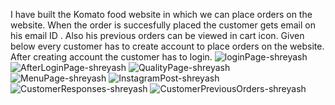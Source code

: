 I have built the Komato food website in which we can place orders on the website.
When the order is succesfully placed the customer gets email on his email ID .
Also his previous orders can be viewed in cart icon.
Given below every customer has to create account to place orders on the website.
After creating account the customer has to login. 
![loginPage-shreyash](https://github.com/user-attachments/assets/4280a28a-ab04-4273-b283-2f4653708a72)
![AfterLoginPage-shreyash](https://github.com/user-attachments/assets/d964753c-2ed4-4d34-81d0-bf6d75d5a2d3)
![QualityPage-shreyash](https://github.com/user-attachments/assets/7c371623-6ff9-44eb-a6fa-1821bf06347d)
![MenuPage-shreyash](https://github.com/user-attachments/assets/23b3672a-0fa1-49a9-a188-06f50ba48c1f)
![InstagramPost-shreyash](https://github.com/user-attachments/assets/fb27ba24-5e84-418d-96b8-26eb716aa79f)
![CustomerResponses-shreyash](https://github.com/user-attachments/assets/c7b407c4-d1fd-44dd-bca5-7547eae3e809)
![CustomerPreviousOrders-shreyash](https://github.com/user-attachments/assets/cfef77ed-8243-487f-9b2c-187a5ec367a5)
